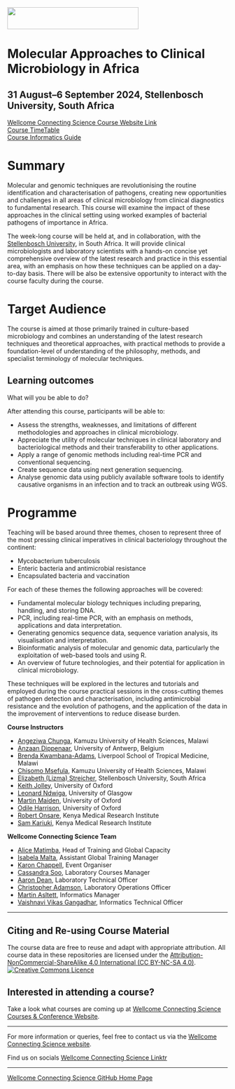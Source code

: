 <img src="https://coursesandconferences.wellcomeconnectingscience.org/wp-content/themes/wcc_courses_and_conferences/dist/assets/svg/logo.svg" width="300" height="50"> 

# Molecular Approaches to Clinical Microbiology in Africa

## 31 August–6 September 2024, Stellenbosch University, South Africa

[Wellcome Connecting Science Course Website Link](https://coursesandconferences.wellcomeconnectingscience.org/event/molecular-genomic-approaches-to-clinical-microbiology-in-africa-20240831/) <br /> 
[Course TimeTable](https://github.com/WCSCourses/Molecular_Approaches_Clinical_Microbiology_2024/blob/main/Timetable.pdf) <br /> 
[Course Informatics Guide](https://github.com/WCSCourses/Molecular_Approaches_Clinical_Microbiology_2024/blob/main/Course_Informatics_Guide.md) <br /> 

# Summary

Molecular and genomic techniques are revolutionising the routine identification and characterisation of pathogens, creating new opportunities and challenges in all areas of clinical microbiology from clinical diagnostics to fundamental research. This course will examine the impact of these approaches in the clinical setting using worked examples of bacterial pathogens of importance in Africa.

The week-long course will be held at, and in collaboration, with the [Stellenbosch University](http://www.sun.ac.za/english), in South Africa. It will provide clinical microbiologists and laboratory scientists with a hands-on concise yet comprehensive overview of the latest research and practice in this essential area, with an emphasis on how these techniques can be applied on a day-to-day basis. There will be also be extensive opportunity to interact with the course faculty during the course.

# Target Audience

The course is aimed at those primarily trained in culture-based microbiology and combines an understanding of the latest research techniques and theoretical approaches, with practical methods to provide a foundation-level of understanding of the philosophy, methods, and specialist terminology of molecular techniques. 

## Learning outcomes

What will you be able to do?

After attending this course, participants will be able to:

- Assess the strengths, weaknesses, and limitations of different methodologies and approaches in clinical microbiology.
- Appreciate the utility of molecular techniques in clinical laboratory and bacteriological methods and their transferability to other applications.
- Apply a range of genomic methods including real-time PCR and conventional sequencing.
- Create sequence data using next generation sequencing.
- Analyse genomic data using publicly available software tools to identify causative organisms in an infection and to track an outbreak using WGS.

# Programme

Teaching will be based around three themes, chosen to represent three of the most pressing clinical imperatives in clinical bacteriology throughout the continent:

- Mycobacterium tuberculosis
- Enteric bacteria and antimicrobial resistance
- Encapsulated bacteria and vaccination

For each of these themes the following approaches will be covered:

- Fundamental molecular biology techniques including preparing, handling, and storing DNA.
- PCR, including real-time PCR, with an emphasis on methods, applications and data interpretation.
- Generating genomics sequence data, sequence variation analysis, its visualisation and interpretation.
- Bioinformatic analysis of molecular and genomic data, particularly the exploitation of web-based tools and using R.
- An overview of future technologies, and their potential for application in clinical microbiology.

These techniques will be explored in the lectures and tutorials and employed during the course practical sessions in the cross-cutting themes of pathogen detection and characterisation, including antimicrobial resistance and the evolution of pathogens, and the application of the data in the improvement of interventions to reduce disease burden.

**Course Instructors**   

- [Angeziwa Chunga](https://orcid.org/0000-0001-6500-2902), Kamuzu University of Health Sciences, Malawi
- [Anzaan Dippenaar](https://www.uantwerpen.be/en/staff/anzaan-dippenaar/), University of Antwerp, Belgium
- [Brenda Kwambana-Adams](https://www.lstmed.ac.uk/about/people/brenda-kwambana-adams), Liverpool School of Tropical Medicine, Malawi
- [Chisomo Msefula](https://orcid.org/0000-0003-2304-886X), Kamuzu University of Health Sciences, Malawi
- [Elizabeth (Lizma) Streicher](http://www.sun.ac.za/english/faculty/healthsciences/Molecular_Biology_Human_Genetics/tbgenomics/Pages/default.aspx), Stellenbosch University, South Africa 
- [Keith Jolley](https://www.biology.ox.ac.uk/people/dr-keith-jolley), University of Oxford
- [Leonard Ndwiga](https://www.linkedin.com/in/lndwiga), University of Glasgow
- [Martin Maiden](https://www.biology.ox.ac.uk/people/professor-martin-maiden), University of Oxford
- [Odile Harrison](https://www.ndph.ox.ac.uk/team/odile-harrison), University of Oxford
- [Robert Onsare](https://www.kemri.go.ke/cmr-staff-profiles/#1635772764582-f76cb380-cf24), Kenya Medical Research Institute
- [Sam Kariuki](http://www.kemri.go.ke/cmr-staff-profiles/#1635768168860-825b002f-afef), Kenya Medical Research Institute


**Wellcome Connecting Science Team**   

- [Alice Matimba](https://uk.linkedin.com/in/alice-matimba-8805177), Head of Training and Global Capacity
- [Isabela Malta](https://www.linkedin.com/in/isabela-malta-754503162/), Assistant Global Training Manager
- [Karon Chappell](https://coursesandconferences.wellcomeconnectingscience.org/about-us/the-team/), Event Organiser
- [Cassandra Soo](https://uk.linkedin.com/in/cassandra-claire-soo-b3783277/ms?trk=people-guest_people_search-card), Laboratory Courses Manager
- [Aaron Dean](https://www.wellcomeconnectingscience.org/person/dean-aaron/), Laboratory Technical Officer
- [Christopher Adamson](https://www.wellcomeconnectingscience.org/person/adamson-chris/), Laboratory Operations Officer
- [Martin Asltett](https://coursesandconferences.wellcomeconnectingscience.org/about-us/the-team/), Informatics Manager
- [Vaishnavi Vikas Gangadhar](https://www.wellcomeconnectingscience.org/person/gangadhar-vaishnavi/), Informatics Technical Officer

******

## Citing and Re-using Course Material

The course data are free to reuse and adapt with appropriate attribution. All course data in these repositories are licensed under the <a rel="license" href="https://creativecommons.org/licenses/by-nc-sa/4.0/">Attribution-NonCommercial-ShareAlike 4.0 International (CC BY-NC-SA 4.0)</a>. <a rel="license" href="http://creativecommons.org/licenses/by/4.0/"><img alt="Creative Commons Licence" style="border-width:0" src="https://i.creativecommons.org/l/by-nc-sa/4.0/88x31.png" /></a><br /> 

## Interested in attending a course?

Take a look what courses are coming up at [Wellcome Connecting Science Courses & Conference Website](https://coursesandconferences.wellcomeconnectingscience.org/our-events/).

---

For more information or queries, feel free to contact us via the [Wellcome Connecting Science website](https://coursesandconferences.wellcomeconnectingscience.org).<br /> 


Find us on socials [Wellcome Connecting Science Linktr](https://linktr.ee/eventswcs)

---

[Wellcome Connecting Science GitHub Home Page](https://github.com/WCSCourses) <br /> 
